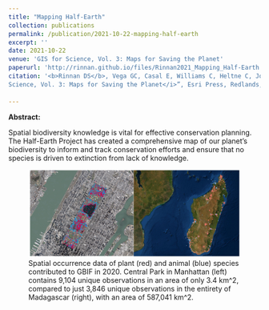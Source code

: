 ```yaml
---
title: "Mapping Half-Earth"
collection: publications
permalink: /publication/2021-10-22-mapping-half-earth
excerpt: ''
date: 2021-10-22
venue: 'GIS for Science, Vol. 3: Maps for Saving the Planet'
paperurl: 'http://rinnan.github.io/files/Rinnan2021_Mapping_Half-Earth.pdf'
citation: '<b>Rinnan DS</b>, Vega GC, Casal E, Williams C, Heltne C, Johnson J. Mapping Half-Earth. In “<i>GIS for 
Science, Vol. 3: Maps for Saving the Planet</i>”, Esri Press, Redlands, CA.'

---
```


<b>Abstract:</b>

Spatial biodiversity knowledge is vital for effective conservation planning. The Half-Earth Project has created a comprehensive map of our planet’s biodiversity to inform and track conservation efforts and ensure that no species is driven to extinction from lack of knowledge.

<figure>
  <img src="/images/mapping-half-earth.png" alt="Geographic disparities in species occurrence data.">
  <figcaption>Spatial occurrence data of plant (red) and animal (blue) species contributed to GBIF in 2020. Central Park in Manhattan (left) contains 9,104 unique observations in an area of only 3.4 km^2, compared to just 3,846 unique observations in the entirety of Madagascar (right), with an area of 587,041 km^2.</figcaption>
</figure>